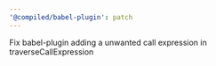 ```yaml
---
'@compiled/babel-plugin': patch
---
```


Fix babel-plugin adding a unwanted call expression in traverseCallExpression
